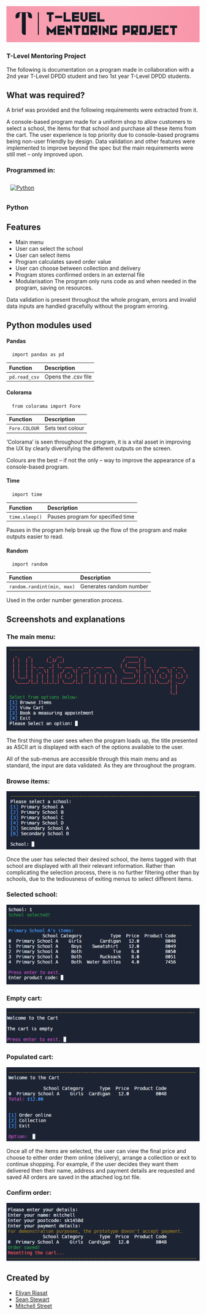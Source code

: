 ![Logo](https://github.com/MitchStreet/T-Level-Mentoring-Project/blob/main/Logo.png?raw=true)


### T-Level Mentoring Project

The following is documentation on a program made in collaboration with a 2nd year T-Level DPDD student and two 1st year T-Level DPDD students.

## What was required?
A brief was provided and the following requirements were extracted from it. 

A console-based program made for a uniform shop to allow customers to select a school, the items for that school and purchase all these items from the cart.
The user experience is top priority due to console-based programs being non-user friendly by design.
Data validation and other features were implemented to improve beyond the spec but the main requirements were still met – only improved upon.

### Programmed in:
<div align="left">  
<a href="https://www.python.org/" target="_blank"><img style="margin: 10px" src="https://profilinator.rishav.dev/skills-assets/python-original.svg" alt="Python" height="75" /></a>  
</div>

### Python

## Features

- Main menu
- User can select the school
- User can select items
- Program calculates saved order value
- User can choose between collection and delivery
- Program stores confirmed orders in an external file
- Modularisation
The program only runs code as and when needed in the program, saving on resources.

Data validation is present throughout the whole program, errors and invalid data inputs are handled gracefully without the program erroring.

## Python modules used

#### Pandas

```http
  import pandas as pd
```

| Function | Description                |
| :-------- | :------------------------- |
| `pd.read_csv` | Opens the .csv file |


#### Colorama

```http
  from colorama import Fore
```

| Function | Description                |
| :-------- | :------------------------- |
| `Fore.COLOUR` | Sets text colour |

‘Colorama’ is seen throughout the program, it is a vital asset in improving the UX by clearly diversifying the different outputs on the screen.

Colours are the best – if not the only – way to improve the appearance of a console-based program. 

#### Time

```http
  import time
```

| Function | Description                |
| :-------- | :------------------------- |
| `time.sleep()` | Pauses program for specified time |

Pauses in the program help break up the flow of the program and make outputs easier to read.

#### Random

```http
  import random
```

| Function | Description                |
| :-------- | :------------------------- |
| `random.randint(min, max)` | Generates random  number |

Used in the order number generation process.


## Screenshots and explanations

### The main menu:
![The main menu](https://github.com/MitchStreet/T-Level-Mentoring-Project/blob/main/main%20menu.png?raw=true)

The first thing the user sees when the program loads up, the title presented as ASCII art is displayed with each of the options available to the user.

All of the sub-menus are accessible through this main menu and as standard, the input are data validated:
As they are throughout the program.


### Browse items:
![Browse items](https://github.com/MitchStreet/T-Level-Mentoring-Project/blob/main/browse%20items.png?raw=true)

Once the user has selected their desired school, the items tagged with that school are displayed with all their relevant information. 
Rather than complicating the selection process, there is no further filtering other than by schools, due to the tediousness of exiting menus to select different items.


### Selected school:
![Selected school](https://github.com/MitchStreet/T-Level-Mentoring-Project/blob/main/selected%20school.png?raw=true)


### Empty cart:
![Empty cart](https://github.com/MitchStreet/T-Level-Mentoring-Project/blob/main/empty%20cart.png?raw=true)


### Populated cart:
![Populated cart](https://github.com/MitchStreet/T-Level-Mentoring-Project/blob/main/populated%20cart.png?raw=true)

Once all of the items are selected, the user can view the final price and choose to either order them online (delivery), arrange a collection or exit to continue shopping.
For example, if the user decides they want them delivered then their name, address and payment details are requested and saved
All orders are saved in the attached log.txt file.



### Confirm order:
![Confirm order](https://github.com/MitchStreet/T-Level-Mentoring-Project/blob/main/confirm%20order.png?raw=true)


## Created by

- [Eliyan Riasat](https://github.com/eriasat112)
- [Sean Stewart](https://github.com/SeanTMC)
- [Mitchell Street](https://github.com/MitchStreet)

